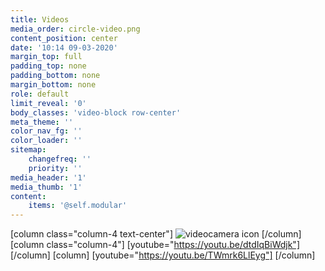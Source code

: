 ```yaml
---
title: Videos
media_order: circle-video.png
content_position: center
date: '10:14 09-03-2020'
margin_top: full
padding_top: none
padding_bottom: none
margin_bottom: none
role: default
limit_reveal: '0'
body_classes: 'video-block row-center'
meta_theme: ''
color_nav_fg: ''
color_loader: ''
sitemap:
    changefreq: ''
    priority: ''
media_header: '1'
media_thumb: '1'
content:
    items: '@self.modular'
---
```


[column class="column-4 text-center"]
![videocamera icon](circle-video.png)
[/column]
[column class="column-4"]
[youtube="https://youtu.be/dtdIqBiWdjk"]
[/column]
[column]
[youtube="https://youtu.be/TWmrk6LlEyg"]
[/column]

